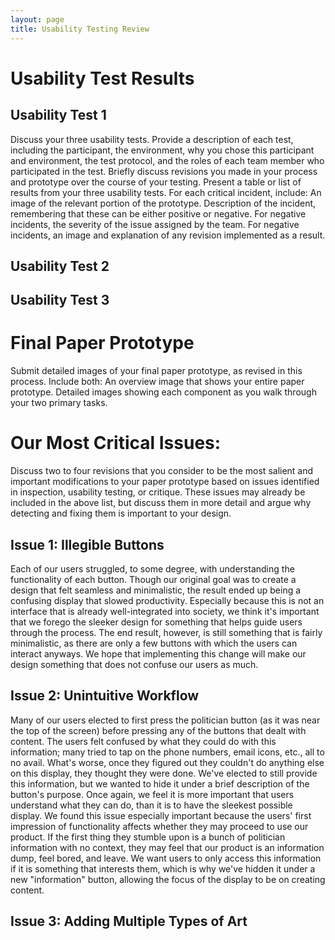 ```yaml
---
layout: page
title: Usability Testing Review
---
```


# Usability Test Results

## Usability Test 1
Discuss your three usability tests. Provide a description of each test, including the participant, the environment, why you chose this participant and environment, the test protocol, and the roles of each team member who participated in the test. Briefly discuss revisions you made in your process and prototype over the course of your testing.
Present a table or list of results from your three usability tests. For each critical incident, include:
  An image of the relevant portion of the prototype.
  Description of the incident, remembering that these can be either positive or negative.
  For negative incidents, the severity of the issue assigned by the team.
  For negative incidents, an image and explanation of any revision implemented as a result.

## Usability Test 2



## Usability Test 3



# Final Paper Prototype

Submit detailed images of your final paper prototype, as revised in this process. Include both:
  An overview image that shows your entire paper prototype.
  Detailed images showing each component as you walk through your two primary tasks.

# Our Most Critical Issues:

Discuss two to four revisions that you consider to be the most salient and important modifications to your paper prototype based on issues identified in inspection, usability testing, or critique. 
These issues may already be included in the above list, but discuss them in more detail and argue why detecting and fixing them is important to your design.

## Issue 1: Illegible Buttons
Each of our users struggled, to some degree, with understanding the functionality of each button. Though our original goal was to create a design that felt seamless and minimalistic, the result ended up being a confusing display that slowed productivity. Especially because this is not an interface that is already well-integrated into society, we think it's important that we forego the sleeker design for something that helps guide users through the process. The end result, however, is still something that is fairly minimalistic, as there are only a few buttons with which the users can interact anyways. We hope that implementing this change will make our design something that does not confuse our users as much.

## Issue 2: Unintuitive Workflow
Many of our users elected to first press the politician button (as it was near the top of the screen) before pressing any of the buttons that dealt with content. The users felt confused by what they could do with this information; many tried to tap on the phone numbers, email icons, etc., all to no avail. What's worse, once they figured out they couldn't do anything else on this display, they thought they were done. We've elected to still provide this information, but we wanted to hide it under a brief description of the button's purpose. Once again, we feel it is more important that users understand what they can do, than it is to have the sleekest possible display. We found this issue especially important because the users' first impression of functionality affects whether they may proceed to use our product. If the first thing they stumble upon is a bunch of politician information with no context, they may feel that our product is an information dump, feel bored, and leave. We want users to only access this information if it is something that interests them, which is why we've hidden it under a new "information" button, allowing the focus of the display to be on creating content.

## Issue 3: Adding Multiple Types of Art
